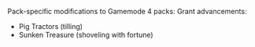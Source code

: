 
Pack-specific modifications to Gamemode 4 packs:
  Grant advancements:
  - Pig Tractors (tilling)
  - Sunken Treasure (shoveling with fortune)
